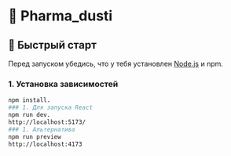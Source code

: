# 💊 Pharma_dusti

## 🚀 Быстрый старт

Перед запуском убедись, что у тебя установлен [Node.js](https://nodejs.org/) и npm.

### 1. Установка зависимостей

```bash
npm install.
### 1. Для запуска React
npm run dev.
http://localhost:5173/
### 1. Альтернатива
npm run preview
http://localhost:4173